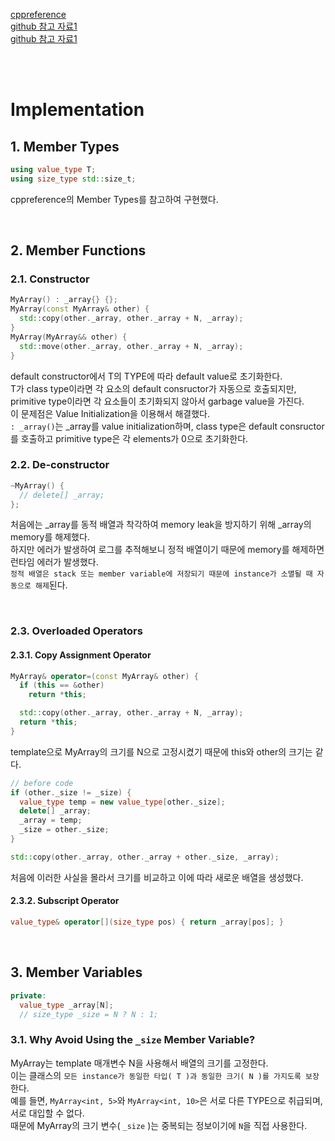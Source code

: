 [ cppreference ](https://en.cppreference.com/w/cpp/container/array)   
[ github 참고 자료1 ](https://github.com/ardipazij/s21_containers/blob/main/src/array/array.h)   
[ github 참고 자료1 ](https://github.com/Creris/cpp_array/blob/master/Array.hpp)   

<br><br>

# Implementation

## 1. Member Types
```cpp
using value_type T;
using size_type std::size_t;
```
cppreference의 Member Types를 참고하여 구현했다.   

<br>

## 2. Member Functions
### 2.1. Constructor
```cpp
MyArray() : _array{} {};
MyArray(const MyArray& other) {
  std::copy(other._array, other._array + N, _array);
}
MyArray(MyArray&& other) {
  std::move(other._array, other._array + N, _array);
}
```
default constructor에서 T의 TYPE에 따라 default value로 초기화한다.   
T가 class type이라면 각 요소의 default consructor가 자동으로 호출되지만, primitive type이라면 각 요소들이 초기화되지 않아서 garbage value을 가진다.   
이 문제점은 Value Initialization을 이용해서 해결했다.   
`: _array()`는 _array를 value initialization하며, class type은 default consructor를 호출하고 primitive type은 각 elements가 0으로 초기화한다.   



### 2.2. De-constructor
```cpp
~MyArray() {
  // delete[] _array;
};
```
처음에는 _array를 동적 배열과 착각하여 memory leak을 방지하기 위해 _array의 memory를 해제했다.   
하지만 에러가 발생하여 로그를 추적해보니 정적 배열이기 때문에 memory를 해제하면 런타임 에러가 발생했다.   
`정적 배열은 stack 또는 member variable에 저장되기 때문에 instance가 소멸될 때 자동으로 해제`된다.   

<br>

### 2.3. Overloaded Operators
#### 2.3.1. Copy Assignment Operator
```cpp
MyArray& operator=(const MyArray& other) {
  if (this == &other)
    return *this;

  std::copy(other._array, other._array + N, _array);
  return *this;
}
```
template으로 MyArray의 크기를 N으로 고정시켰기 때문에 this와 other의 크기는 같다.   
```cpp
// before code
if (other._size != _size) {
  value_type temp = new value_type[other._size];
  delete[] _array;
  _array = temp;
  _size = other._size;
}

std::copy(other._array, other._array + other._size, _array);
```
처음에 이러한 사실을 몰라서 크기를 비교하고 이에 따라 새로운 배열을 생성했다.   

#### 2.3.2. Subscript Operator
```cpp
value_type& operator[](size_type pos) { return _array[pos]; }
```



<br>

## 3. Member Variables
```cpp
private:
  value_type _array[N];
  // size_type _size = N ? N : 1;
```
### 3.1. Why Avoid Using the `_size` Member Variable?
MyArray는 template 매개변수 N을 사용해서 배열의 크기를 고정한다.   
이는 클래스의 `모든 instance가 동일한 타입( T )과 동일한 크기( N )를 가지도록 보장`한다.   
예를 들면, `MyArray<int, 5>`와 `MyArray<int, 10>`은 서로 다른 TYPE으로 취급되며, 서로 대입할 수 없다.   
때문에 MyArray의 크기 변수( `_size` )는 중복되는 정보이기에 `N`을 직접 사용한다.   